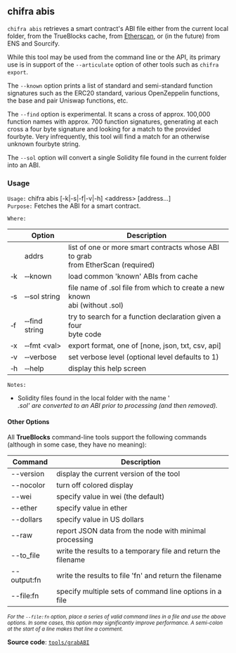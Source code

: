 ## chifra abis

`chifra abis` retrieves a smart contract's ABI file either from the current local folder, from the TrueBlocks cache, from [Etherscan](http://etherscan.io), or (in the future) from ENS and Sourcify.

While this tool may be used from the command line or the API, its primary use is in support of the `--articulate` option of other tools such as `chifra export`.

The `--known` option prints a list of standard and semi-standard function signatures such as the ERC20 standard, various OpenZeppelin functions, the base and pair Uniswap functions, etc.

The `--find` option is experimental. It scans a cross of approx. 100,000 function names with approx. 700 function signatures, generating at each cross a four byte signature and looking for a match to the provided fourbyte. Very infrequently, this tool will find a match for an otherwise unknown fourbyte string.

The `--sol` option will convert a single Solidity file found in the current folder into an ABI.

### Usage

`Usage:`    chifra abis [-k|-s|-f|-v|-h] &lt;address&gt; [address...]  
`Purpose:`  Fetches the ABI for a smart contract.

`Where:`

|          | Option                        | Description                                                                         |
| -------- | ----------------------------- | ----------------------------------------------------------------------------------- |
|          | addrs                         | list of one or more smart contracts whose ABI to grab<br/>from EtherScan (required) |
| &#8208;k | &#8208;&#8208;known           | load common 'known' ABIs from cache                                                 |
| &#8208;s | &#8208;&#8208;sol string      | file name of .sol file from which to create a new known<br/>abi (without .sol)      |
| &#8208;f | &#8208;&#8208;find string     | try to search for a function declaration given a four<br/>byte code                 |
| &#8208;x | &#8208;&#8208;fmt &lt;val&gt; | export format, one of [none, json, txt, csv, api]                                   |
| &#8208;v | &#8208;&#8208;verbose         | set verbose level (optional level defaults to 1)                                    |
| &#8208;h | &#8208;&#8208;help            | display this help screen                                                            |

`Notes:`

- Solidity files found in the local folder with the name '<address>.sol' are converted to an ABI prior to processing (and then removed).

#### Other Options

All **TrueBlocks** command-line tools support the following commands (although in some case, they have no meaning):

| Command     | Description                                                   |
| ----------- | ------------------------------------------------------------- |
| --version   | display the current version of the tool                       |
| --nocolor   | turn off colored display                                      |
| --wei       | specify value in wei (the default)                            |
| --ether     | specify value in ether                                        |
| --dollars   | specify value in US dollars                                   |
| --raw       | report JSON data from the node with minimal processing        |
| --to_file   | write the results to a temporary file and return the filename |
| --output:fn | write the results to file 'fn' and return the filename        |
| --file:fn   | specify multiple sets of command line options in a file       |

<small>*For the `--file:fn` option, place a series of valid command lines in a file and use the above options. In some cases, this option may significantly improve performance. A semi-colon at the start of a line makes that line a comment.*</small>

**Source code**: [`tools/grabABI`](https://github.com/TrueBlocks/trueblocks-core/tree/master/src/tools/grabABI)

